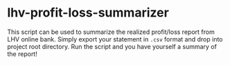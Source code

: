 # lhv-profit-loss-summarizer

This script can be used to summarize the realized profit/loss report from LHV online bank.
Simply export your statement in `.csv` format and drop into project root directory.
Run the script and you have yourself a summary of the report!